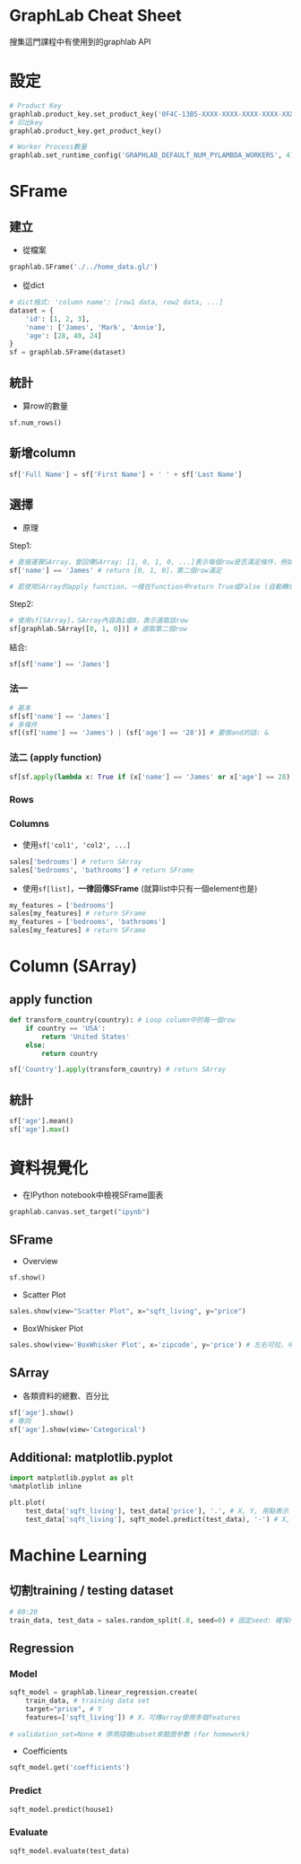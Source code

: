 # GraphLab Cheat Sheet
搜集這門課程中有使用到的graphlab API

# 設定
```python
# Product Key
graphlab.product_key.set_product_key('0F4C-13B5-XXXX-XXXX-XXXX-XXXX-XXXX-XXXX')
# 印出key
graphlab.product_key.get_product_key()

# Worker Process數量
graphlab.set_runtime_config('GRAPHLAB_DEFAULT_NUM_PYLAMBDA_WORKERS', 4)
```

# SFrame
## 建立
* 從檔案

```python
graphlab.SFrame('./../home_data.gl/')
```

* 從dict

```python
# dict格式: 'column name': [row1 data, row2 data, ...]
dataset = {
    'id': [1, 2, 3],
    'name': ['James', 'Mark', 'Annie'],
    'age': [28, 40, 24]
}
sf = graphlab.SFrame(dataset)
```

## 統計
* 算row的數量

```python
sf.num_rows()
```

## 新增column
```python
sf['Full Name'] = sf['First Name'] + ' ' + sf['Last Name']
```

## 選擇
* 原理

Step1: 

```python
# 直接運算SArray，會回傳SArray: [1, 0, 1, 0, ...]表示每個row是否滿足條件，例如:
sf['name'] == 'James' # return [0, 1, 0]，第二個row滿足

# 若使用SArray的apply function，一樣在function中return True或False (自動轉成1或0) 表示該row是否滿足條件
```

Step2: 

```python
# 使用sf[SArray]，SArray內容為1或0，表示選取該row
sf[graphlab.SArray([0, 1, 0])] # 選取第二個row
```

結合: 

```python
sf[sf['name'] == 'James']
```

### 法一
```python
# 基本
sf[sf['name'] == 'James']
# 多條件
sf[(sf['name'] == 'James') | (sf['age'] == '28')] # 要做and的話: &
```

### 法二 (apply function)
```python
sf[sf.apply(lambda x: True if (x['name'] == 'James' or x['age'] == 28) else False)]
```

### Rows
### Columns
* 使用`sf['col1', 'col2', ...]`

```python
sales['bedrooms'] # return SArray
sales['bedrooms', 'bathrooms'] # return SFrame
```

* 使用`sf[list]`，**一律回傳SFrame** (就算list中只有一個element也是)

```python
my_features = ['bedrooms']
sales[my_features] # return SFrame
my_features = ['bedrooms', 'bathrooms']
sales[my_features] # return SFrame
```

# Column (SArray)
## apply function
```python
def transform_country(country): # Loop column中的每一個row
    if country == 'USA':
        return 'United States'
    else:
        return country

sf['Country'].apply(transform_country) # return SArray
```

## 統計
```python
sf['age'].mean()
sf['age'].max()
```


# 資料視覺化
* 在IPython notebook中檢視SFrame圖表

```python
graphlab.canvas.set_target("ipynb")
```

## SFrame
* Overview

```python
sf.show()
```

* Scatter Plot

```python
sales.show(view="Scatter Plot", x="sqft_living", y="price")
```

* BoxWhisker Plot

```python
sales.show(view='BoxWhisker Plot', x='zipcode', y='price') # 左右可拉，中間可移動
```

## SArray
* 各類資料的總數、百分比

```python
sf['age'].show()
# 等同
sf['age'].show(view='Categorical')
```

## Additional: matplotlib.pyplot
```python
import matplotlib.pyplot as plt
%matplotlib inline
```

```python
plt.plot(
    test_data['sqft_living'], test_data['price'], '.', # X, Y, 用點表示
    test_data['sqft_living'], sqft_model.predict(test_data), '-') # X, Y, 用線表示
```

# Machine Learning
## 切割training / testing dataset
```python
# 80:20
train_data, test_data = sales.random_split(.8, seed=0) # 固定seed: 確保random結果一樣 (for homework)
```

## Regression
### Model
```python
sqft_model = graphlab.linear_regression.create(
    train_data, # training data set
    target="price", # Y
    features=['sqft_living']) # X，可傳array使用多個features
    
# validation_set=None # 停用隨機subset來驗證參數 (for homework)
```

* Coefficients

```python
sqft_model.get('coefficients')
```

### Predict
```python
sqft_model.predict(house1)
```

### Evaluate
```python
sqft_model.evaluate(test_data)
```
